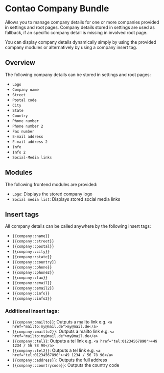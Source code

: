 # Contao Company Bundle
Allows you to manage company details for one or more companies provided in settings and root pages. Company details stored in settings are used as fallback, if an specific company detail is missing in involved root page.

You can display company details dynamically simply by using the provided company modules or alternatively by using a company insert tag. 

## Overview
The following company details can be stored in settings and root pages:

- `Logo`
- `Company name`
- `Street`
- `Postal code`
- `City`
- `State`
- `Country`
- `Phone number`
- `Phone number 2`
- `Fax number`
- `E-mail address`
- `E-mail address 2`
- `Info`
- `Info 2`
- `Social-Media links`

## Modules
The following frontend modules are provided:

- `Logo`: Displays the stored company logo
- `Social media list`: Displays stored social media links

## Insert tags
All company details can be called anywhere by the following insert tags:

- `{{company::name}}`
- `{{company::street}}`
- `{{company::postal}}`
- `{{company::city}}`
- `{{company::state}}`
- `{{company::country}}`
- `{{company::phone}}`
- `{{company::phone2}}`
- `{{company::fax}}`
- `{{company::email}}`
- `{{company::email2}}`
- `{{company::info}}`
- `{{company::info2}}`

### Additional insert tags:

- `{{company::mailto}}`: Outputs a mailto link e.g. `<a href="mailto:my@mail.de">my@mail.de</a>` 
- `{{company::mailto2}}`: Outputs a mailto link e.g. `<a href="mailto:my@mail.de">my@mail.de</a>` 
- `{{company::tel}}`: Outputs a tel link e.g. `<a href="tel:01234567890">+49 1234 / 56 78 90</a>` 
- `{{company::tel2}}`: Outputs a tel link e.g. `<a href="tel:01234567890">+49 1234 / 56 78 90</a>` 
- `{{company::address}}`: Outputs the full address
- `{{company::countrycode}}`: Outputs the country code
